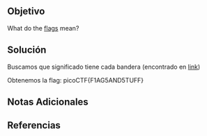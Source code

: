 ## Objetivo
What do the [flags](https://jupiter.challenges.picoctf.org/static/fbeb5f9040d62b18878d199cdda2d253/flag.png) mean?

## Solución
Buscamos que significado tiene cada bandera (encontrado en [link](https://github.com/kevinjycui/picoCTF-2019-writeup/blob/master/Cryptography/Flags/screenshot.JPG))

Obtenemos la flag:
picoCTF{F1AG5AND5TUFF}
## Notas Adicionales


## Referencias
